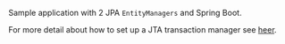 Sample application with 2 JPA `EntityManagers` and Spring Boot.

For more detail about how to set up a JTA transaction manager see
[heer](http://fabiomaffioletti.me/blog/2014/04/15/distributed-transactions-multiple-databases-spring-boot-spring-data-jpa-atomikos/).
